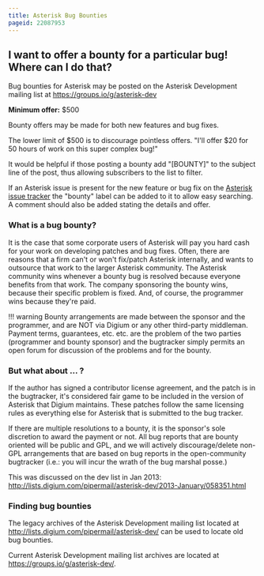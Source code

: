 ```yaml
---
title: Asterisk Bug Bounties
pageid: 22087953
---
```


I want to offer a bounty for a particular bug! Where can I do that?
-------------------------------------------------------------------

Bug bounties for Asterisk may be posted on the Asterisk Development mailing list at <https://groups.io/g/asterisk-dev>

**Minimum offer:** $500

Bounty offers may be made for both new features and bug fixes.

The lower limit of $500 is to discourage pointless offers. "I'll offer $20 for 50 hours of work on this super complex bug!"

It would be helpful if those posting a bounty add "[BOUNTY]" to the subject line of the post, thus allowing subscribers to the list to filter.

If an Asterisk issue is present for the new feature or bug fix on the [Asterisk issue tracker](https://github.com/asterisk/asterisk/issues) the "bounty" label can be added to it to allow easy searching. A comment should also be added stating the details and offer.

### What is a bug bounty?

It is the case that some corporate users of Asterisk will pay you hard cash for your work on developing patches and bug fixes. Often, there are reasons that a firm can't or won't fix/patch Asterisk internally, and wants to outsource that work to the larger Asterisk community. The Asterisk community wins whenever a bounty bug is resolved because everyone benefits from that work. The company sponsoring the bounty wins, because their specific problem is fixed. And, of course, the programmer wins because they're paid.

!!! warning 
    Bounty arrangements are made between the sponsor and the programmer, and are NOT via Digium or any other third-party middleman. Payment terms, guarantees, etc. etc. are the problem of the two parties (programmer and bounty sponsor) and the bugtracker simply permits an open forum for discussion of the problems and for the bounty.

[//]: # (end-warning)

### But what about ... ?

If the author has signed a contributor license agreement, and the patch is in the bugtracker, it's considered fair game to be included in the version of Asterisk that Digium maintains. These patches follow the same licensing rules as everything else for Asterisk that is submitted to the bug tracker.

If there are multiple resolutions to a bounty, it is the sponsor's sole discretion to award the payment or not. All bug reports that are bounty oriented will be public and GPL, and we will actively discourage/delete non-GPL arrangements that are based on bug reports in the open-community bugtracker (i.e.: you will incur the wrath of the bug marshal posse.)

This was discussed on the dev list in Jan 2013: <http://lists.digium.com/pipermail/asterisk-dev/2013-January/058351.html>

### Finding bug bounties

The legacy archives of the Asterisk Development mailing list located at <http://lists.digium.com/pipermail/asterisk-dev/> can be used to locate old bug bounties.

Current Asterisk Development mailing list archives are located at <https://groups.io/g/asterisk-dev/>.
